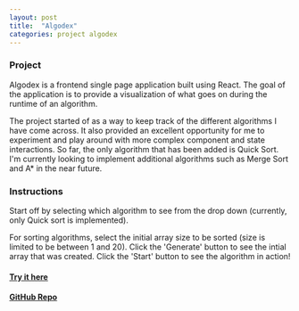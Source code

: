 ```yaml
---
layout: post
title:  "Algodex"
categories: project algodex
---
```


### Project
Algodex is a frontend single page application built using React. The goal of the application is to provide a visualization of what goes on during the runtime of an algorithm.

The project started of as a way to keep track of the different algorithms I have come across. It also provided an excellent opportunity for me to experiment and play around with more complex component and state interactions. So far, the only algorithm that has been added is Quick Sort. I'm currently looking to implement additional algorithms such as Merge Sort and A* in the near future.

### Instructions
Start off by selecting which algorithm to see from the drop down (currently, only Quick sort is implemented).

For sorting algorithms, select the initial array size to be sorted (size is limited to be between 1 and 20). Click the 'Generate' button to see the intial array that was created. Click the 'Start' button to see the algorithm in action!


#### [Try it here](https://algodex.herokuapp.com/)
#### [GitHub Repo](https://github.com/wyao905/algodex.git)